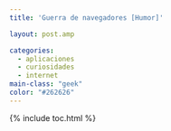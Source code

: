 ```yaml
---
title: 'Guerra de navegadores [Humor]'

layout: post.amp

categories:
  - aplicaciones
  - curiosidades
  - internet
main-class: "geek"
color: "#262626"
---
```

<div class="separator" style="clear: both; text-align: center;">
<a href="https://1.bp.blogspot.com/-wZ_f7F4Pu0U/TtQVMHdSYfI/AAAAAAAAB24/ULWxHKOWEro/s1600/iechromefirefox.jpg" imageanchor="1" style="margin-left:1em; margin-right:1em"><amp-img layout="responsive" alt="chrome firefox internet explorer" border="0" height="309" width="400" src="https://1.bp.blogspot.com/-wZ_f7F4Pu0U/TtQVMHdSYfI/AAAAAAAAB24/ULWxHKOWEro/s400/iechromefirefox.jpg" /></a>
</div>



{% include toc.html %}
